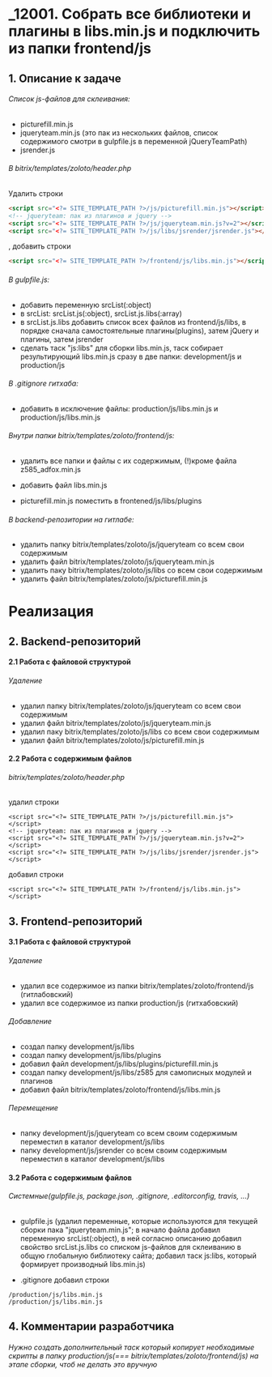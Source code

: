 # _12001. Собрать все библиотеки и плагины в libs.min.js и подключить из папки frontend/js

## 1. Описание к задаче

###### Список js-файлов для склеивания:
 - picturefill.min.js
 - jqueryteam.min.js (это пак из нескольких файлов, список содержимого смотри в gulpfile.js  в переменной jQueryTeamPath)
 - jsrender.js



###### В bitrix/templates/zoloto/header.php

Удалить строки
```html
<script src="<?= SITE_TEMPLATE_PATH ?>/js/picturefill.min.js"></script>
<!-- jqueryteam: пак из плагинов и jquery -->
<script src="<?= SITE_TEMPLATE_PATH ?>/js/jqueryteam.min.js?v=2"></script>
<script src="<?= SITE_TEMPLATE_PATH ?>/js/libs/jsrender/jsrender.js"></script>
```

, добавить строки
```html
<script src="<?= SITE_TEMPLATE_PATH ?>/frontend/js/libs.min.js"></script>
```


###### В gulpfile.js:
 - добавить переменную srcList(:object)
 - в srcList: srcList.js(:object), srcList.js.libs(:array)
 - в srcList.js.libs добавить список всех файлов из frontend/js/libs, в порядке сначала самостоятельные плагины(plugins), затем jQuery и плагины, затем jsrender
 - сделать таск "js:libs" для сборки libs.min.js, таск собирает результирующий libs.min.js сразу в две папки: development/js и production/js



###### В .gitignore гитхаба:
 - добавить в исключение файлы: production/js/libs.min.js и production/js/libs.min.js



###### Внутри папки bitrix/templates/zoloto/frontend/js:
 - удалить все папки и файлы с их содержимым, (!)кроме файла z585_adfox.min.js

 - добавить файл libs.min.js

 - picturefill.min.js поместить в frontened/js/libs/plugins


###### В backend-репозитории на гитлабе:
 - удалить папку bitrix/templates/zoloto/js/jqueryteam со всем свои содержимым
 - удалить файл bitrix/templates/zoloto/js/jqueryteam.min.js
 - удалить паку bitrix/templates/zoloto/js/libs со всем свои содержимым
 - удалить файл bitrix/templates/zoloto/js/picturefill.min.js






# Реализация

## 2. Backend-репозиторий

#### 2.1 Работа с файловой структурой

###### Удаление
 - удалил папку bitrix/templates/zoloto/js/jqueryteam со всем свои содержимым
 - удалил файл bitrix/templates/zoloto/js/jqueryteam.min.js
 - удалил паку bitrix/templates/zoloto/js/libs со всем свои содержимым
 - удалил файл bitrix/templates/zoloto/js/picturefill.min.js






#### 2.2 Работа с содержимым файлов
###### bitrix/templates/zoloto/header.php
удалил строки
```
<script src="<?= SITE_TEMPLATE_PATH ?>/js/picturefill.min.js"></script>
<!-- jqueryteam: пак из плагинов и jquery -->
<script src="<?= SITE_TEMPLATE_PATH ?>/js/jqueryteam.min.js?v=2"></script>
<script src="<?= SITE_TEMPLATE_PATH ?>/js/libs/jsrender/jsrender.js"></script>
```

добавил строки
```
<script src="<?= SITE_TEMPLATE_PATH ?>/frontend/js/libs.min.js"></script>
```









## 3. Frontend-репозиторий

#### 3.1 Работа с файловой структурой
###### Удаление
 - удалил все содержимое из папки bitrix/templates/zoloto/frontend/js (гитлабовский)
 - удалил все содержимое из папки production/js (гитхабовский)


###### Добавление
 - создал папку development/js/libs
 - создал папку development/js/libs/plugins
 - добавил файл development/js/libs/plugins/picturefill.min.js
 - создал папку development/js/libs/z585 для самописных модулей и плагинов
 - добавил файл bitrix/templates/zoloto/frontend/js/libs.min.js


###### Перемещение
 - папку development/js/jqueryteam со всем своим содержимым переместил в каталог development/js/libs
 - папку development/js/jsrender со всем своим содержимым переместил в каталог development/js/libs




#### 3.2 Работа с содержимым файлов
###### Системные(gulpfile.js, package.json, .gitignore, .editorconfig, travis, ...)
 - gulpfile.js (удалил переменные, которые используются для текущей сборки пака "jqueryteam.min.js"; в начало файла добавил переменную srcList(:object), в ней согласно описанию добавил свойство srcList.js.libs со списком js-файлов для склеиванию в общую глобальную библиотеку сайта; добавил таск js:libs, который формирует производный libs.min.js)

 - .gitignore добавил строки
```
/production/js/libs.min.js
/production/js/libs.min.js
```





## 4. Комментарии разработчика
###### Нужно создать дополнительный таск который копирует необходимые скрипты в папку production/js(=== bitrix/templates/zoloto/frontend/js) на этапе сборки, чтоб не делать это вручную